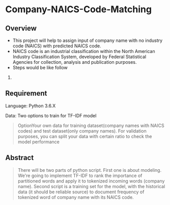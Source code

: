 # Company-NAICS-Code-Matching

## Overview
* This project will help to assign input of company name with no industry code (NAICS) with predicted NAICS code. 
* NAICS code is an industrial classification within the North American Industry Classification System, developed by Federal Statistical Agencies for collection, analysis and publication purposes.
* Steps would be like follow
1. 

## Requirement
Language: Python 3.6.X

Data: Two options to train for TF-IDF model
> OptionYour own data for training dataset(company names with NAICS codes) and test dataset(only company names). For validation purposes, you can split your data with certain ratio to check the model performance

## Abstract
> There will be two parts of python script. First one is about modeling. We're going to implement TF-IDF to rank the importance of partitioned words and apply it to tokenized incoming words (company name). Second script is a training set for the model, with the historical data (it should be reliable source) to document frequency of tokenized word of company name with its NAICS code. 
